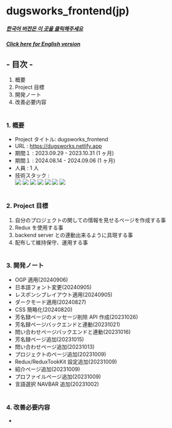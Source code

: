 # dugsworks_frontend(jp)

##### [한국어 버전은 이 곳을 클릭해주세요](README.md)

##### [Click here for English version](README_EN.md)

## - 目次 -

1. 概要
2. Project 目標
3. 開発ノート
4. 改善必要内容
   </br>
   </br>

### 1. 概要

- Project タイトル: dugsworks_frontend
- URL : https://dugsworks.netlify.app
- 期間１ : 2023.09.29 - 2023.10.31 (1 ヶ月)
- 期間１ : 2024.08.14 - 2024.09.06 (1 ヶ月)
- 人員 : 1 人
- 技術スタック : </br>
  <img src="https://img.shields.io/badge/HTML5-E34F26?style=for-the-badge&logo=HTML5&logoColor=white">
  <img src="https://img.shields.io/badge/CSS3-1572B6?style=for-the-badge&logo=CSS3&logoColor=white">
  <img src="https://img.shields.io/badge/Typescript-3178C6?style=for-the-badge&logo=Typescript&logoColor=white">
  <img src="https://img.shields.io/badge/React-61DAFB?style=for-the-badge&logo=react&logoColor=white">
  <img src="https://img.shields.io/badge/Redux-764ABC?style=for-the-badge&logo=redux&logoColor=white">
  <img src="https://img.shields.io/badge/Sass-CC6699?style=for-the-badge&logo=sass&logoColor=white">
  <img src="https://img.shields.io/badge/Git-F05032?style=for-the-badge&logo=Git&logoColor=white">
  </br>
  </br>

### 2. Project 目標

1. 自分のプロジェクトの関しての情報を見せるページを作成する事
2. Redux を使用する事
3. backend server との連動出来るように具現する事
4. 配布して維持保守、運用する事
   </br>
   </br>

### 3. 開発ノート

- OGP 適用(20240906)
- 日本語フォント変更(20240905)
- レスポンシブレイアウト適用(20240905)
- ダークモード適用(20240827)
- CSS 簡略化(20240820)
- 芳名録ページのメッセージ削除 API 作成(20231026)
- 芳名録ページバックエンドと連動(20231021)
- 問い合わせページバックエンドと連動(20231016)
- 芳名録ページ追加(20231015)
- 問い合わせページ追加(20231013)
- プロジェクトのページ追加(20231009)
- Redux/ReduxTookKit 設定追加(20231009)
- 紹介ページ追加(20231009)
- プロファイルページ追加(20231009)
- 言語選択 NAVBAR 追加(20231002)
  </br>
  </br>

### 4. 改善必要内容

-
